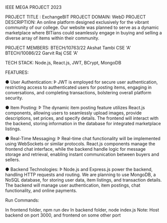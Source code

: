 IEEE MEGA PROJECT 2023

PROJECT TITLE : ExchangeBIT
PROJECT DOMAIN: WebD
PROJECT DESCRIPTION:
An online platform designed exclusively for the vibrant community of our college. Our website was planned to serve as a dynamic marketplace where BITians could seamlessly engage in buying and selling a diverse array of items within their community.

PROJECT MEMBERS:
BTECH/10763/22 Akshat Tambi CSE 'A'                     
BTECH/10086/22 Garvit Raj CSE 'A'

TECH STACK: Node.js, React.js, JWT, BCrypt, MongoDB

FEATURES:

● User Authentication:
Þ JWT is employed for secure user authentication, restricting access to authenticated users for posting items, engaging in conversations, and completing transactions, bolstering overall platform security.

● Item Posting:
Þ The dynamic item posting feature utilizes React.js components, allowing users to seamlessly upload images, provide descriptions, set prices, and specify details. The frontend will interact with the backend, storing information in the database for integrated marketplace listings.

● Real-Time Messaging:
Þ Real-time chat functionality will be implemented using WebSockets or similar protocols. React.js components manage the frontend chat interface, while the backend handle logic for message storage and retrieval, enabling instant communication between buyers and sellers.

● Backend Technologies:
Þ Node.js and Express.js power the backend, handling HTTP requests and routing. We are planning to use MongoDB, a NoSQL database, for storing user data, item listings, and transaction details. The backend will manage user authentication, item postings, chat functionality, and online payments.



Run Commands:

In frontend  folder, npm run dev
In backend folder, node index.js
Note: Host backend on port 3000, and frontend on some other port

